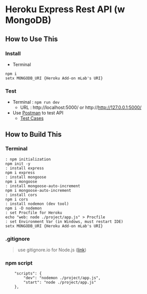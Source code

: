 # Heroku Express Rest API (w MongoDB) 
## How to Use This
### Install
* Terminal
```
npm i
setx MONGODB_URI {Heroku Add-on mLab's URI}
```
### Test
* Terminal : `npm run dev`
  * URL : http://localhost:5000/ or http://http://127.0.0.1:5000/
* Use [Postman](https://www.postman.com/) to test API
  * [Test Cases](https://www.getpostman.com/collections/a382be0b1860a3cc52ef)
## How to Build This
### Terminal
```
: npm initialization
npm init -y
: install express
npm i express
: install mongoose
npm i mongoose
: install mongoose-auto-increment
npm i mongoose-auto-increment
: install cors
npm i cors
: install nodemon (dev tool)
npm i -D nodemon
: set Procfile for Heroku
echo "web: node ./project/app.js" > Procfile
: set Environment Var (in Windows, must restart IDE)
setx MONGODB_URI {Heroku Add-on mLab's URI}
```
### .gitignore
> use gitignore.io for Node.js ([link](https://www.toptal.com/developers/gitignore/api/node))
### npm script
```
	"scripts": {
		"dev": "nodemon ./project/app.js",
		"start": "node ./project/app.js"
	},
```